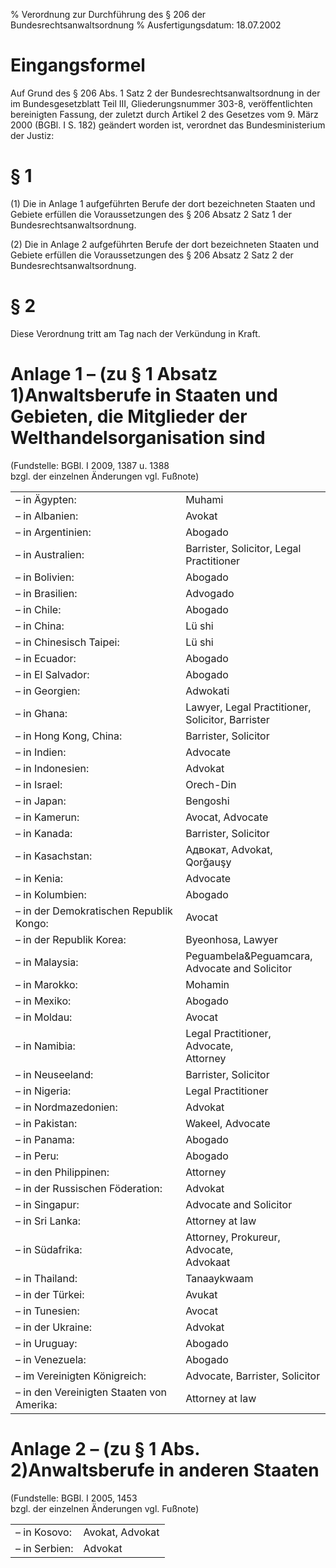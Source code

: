 % Verordnung zur Durchführung des § 206 der Bundesrechtsanwaltsordnung
% Ausfertigungsdatum: 18.07.2002
 
# Eingangsformel

Auf Grund des § 206 Abs. 1 Satz 2 der Bundesrechtsanwaltsordnung in der im Bundesgesetzblatt Teil III, Gliederungsnummer 303-8, veröffentlichten bereinigten Fassung, der zuletzt durch Artikel 2 des Gesetzes vom 9. März 2000 (BGBl. I S. 182) geändert worden ist, verordnet das Bundesministerium der Justiz:

# § 1

(1) Die in Anlage 1 aufgeführten Berufe der dort bezeichneten Staaten und Gebiete erfüllen die Voraussetzungen des § 206 Absatz 2 Satz 1 der Bundesrechtsanwaltsordnung.

(2) Die in Anlage 2 aufgeführten Berufe der dort bezeichneten Staaten und Gebiete erfüllen die Voraussetzungen des § 206 Absatz 2 Satz 2 der Bundesrechtsanwaltsordnung.

# § 2

Diese Verordnung tritt am Tag nach der Verkündung in Kraft.

# Anlage 1 – (zu § 1 Absatz 1)Anwaltsberufe in Staaten und Gebieten, die Mitglieder der Welthandelsorganisation sind

(Fundstelle: BGBl. I 2009, 1387 u. 1388  
bzgl. der einzelnen Änderungen vgl. Fußnote)

  
  

<table style="border: none;">
<colgroup>
<col style="width: 54%" />
<col style="width: 46%" />
</colgroup>
<tbody data-valign="top">
<tr class="odd">
<td style="text-align: left;" data-valign="top" data-charoff="50">– in Ägypten:</td>
<td style="text-align: left;" data-valign="top" data-charoff="50">Muhami</td>
</tr>
<tr class="even">
<td style="text-align: left;" data-valign="top" data-charoff="50">– in Albanien:</td>
<td style="text-align: left;" data-valign="top" data-charoff="50">Avokat</td>
</tr>
<tr class="odd">
<td style="text-align: left;" data-valign="top" data-charoff="50">– in Argentinien:</td>
<td style="text-align: left;" data-valign="top" data-charoff="50">Abogado</td>
</tr>
<tr class="even">
<td style="text-align: left;" data-valign="top" data-charoff="50">– in Australien:</td>
<td style="text-align: left;" data-valign="top" data-charoff="50">Barrister, Solicitor, Legal Practitioner</td>
</tr>
<tr class="odd">
<td style="text-align: left;" data-valign="top" data-charoff="50">– in Bolivien:</td>
<td style="text-align: left;" data-valign="top" data-charoff="50">Abogado</td>
</tr>
<tr class="even">
<td style="text-align: left;" data-valign="top" data-charoff="50">– in Brasilien:</td>
<td style="text-align: left;" data-valign="top" data-charoff="50">Advogado</td>
</tr>
<tr class="odd">
<td style="text-align: left;" data-valign="top" data-charoff="50">– in Chile:</td>
<td style="text-align: left;" data-valign="top" data-charoff="50">Abogado</td>
</tr>
<tr class="even">
<td style="text-align: left;" data-valign="top" data-charoff="50">– in China:</td>
<td style="text-align: left;" data-valign="top" data-charoff="50">Lü shi</td>
</tr>
<tr class="odd">
<td style="text-align: left;" data-valign="top" data-charoff="50">– in Chinesisch Taipei:</td>
<td style="text-align: left;" data-valign="top" data-charoff="50">Lü shi</td>
</tr>
<tr class="even">
<td style="text-align: left;" data-valign="top" data-charoff="50">– in Ecuador:</td>
<td style="text-align: left;" data-valign="top" data-charoff="50">Abogado</td>
</tr>
<tr class="odd">
<td style="text-align: left;" data-valign="top" data-charoff="50">– in El Salvador:</td>
<td style="text-align: left;" data-valign="top" data-charoff="50">Abogado</td>
</tr>
<tr class="even">
<td style="text-align: left;" data-valign="top" data-charoff="50">– in Georgien:</td>
<td style="text-align: left;" data-valign="top" data-charoff="50">Adwokati</td>
</tr>
<tr class="odd">
<td style="text-align: left;" data-valign="top" data-charoff="50">– in Ghana:</td>
<td style="text-align: left;" data-valign="top" data-charoff="50">Lawyer, Legal Practitioner, Solicitor, Barrister</td>
</tr>
<tr class="even">
<td style="text-align: left;" data-valign="top" data-charoff="50">– in Hong Kong, China:</td>
<td style="text-align: left;" data-valign="top" data-charoff="50">Barrister, Solicitor</td>
</tr>
<tr class="odd">
<td style="text-align: left;" data-valign="top" data-charoff="50">– in Indien:</td>
<td style="text-align: left;" data-valign="top" data-charoff="50">Advocate</td>
</tr>
<tr class="even">
<td style="text-align: left;" data-valign="top" data-charoff="50">– in Indonesien:</td>
<td style="text-align: left;" data-valign="top" data-charoff="50">Advokat</td>
</tr>
<tr class="odd">
<td style="text-align: left;" data-valign="top" data-charoff="50">– in Israel:</td>
<td style="text-align: left;" data-valign="top" data-charoff="50">Orech-Din</td>
</tr>
<tr class="even">
<td style="text-align: left;" data-valign="top" data-charoff="50">– in Japan:</td>
<td style="text-align: left;" data-valign="top" data-charoff="50">Bengoshi</td>
</tr>
<tr class="odd">
<td style="text-align: left;" data-valign="top" data-charoff="50">– in Kamerun:</td>
<td style="text-align: left;" data-valign="top" data-charoff="50">Avocat, Advocate</td>
</tr>
<tr class="even">
<td style="text-align: left;" data-valign="top" data-charoff="50">– in Kanada:</td>
<td style="text-align: left;" data-valign="top" data-charoff="50">Barrister, Solicitor</td>
</tr>
<tr class="odd">
<td style="text-align: left;" data-valign="top" data-charoff="50">– in Kasachstan:</td>
<td style="text-align: left;" data-valign="top" data-charoff="50">Aдвокат, Advokat, Qorğauşy</td>
</tr>
<tr class="even">
<td style="text-align: left;" data-valign="top" data-charoff="50">– in Kenia:</td>
<td style="text-align: left;" data-valign="top" data-charoff="50">Advocate</td>
</tr>
<tr class="odd">
<td style="text-align: left;" data-valign="top" data-charoff="50">– in Kolumbien:</td>
<td style="text-align: left;" data-valign="top" data-charoff="50">Abogado</td>
</tr>
<tr class="even">
<td style="text-align: left;" data-valign="top" data-charoff="50">– in der Demokratischen Republik Kongo:</td>
<td style="text-align: left;" data-valign="top" data-charoff="50">Avocat</td>
</tr>
<tr class="odd">
<td style="text-align: left;" data-valign="top" data-charoff="50">– in der Republik Korea:</td>
<td style="text-align: left;" data-valign="top" data-charoff="50">Byeonhosa, Lawyer</td>
</tr>
<tr class="even">
<td style="text-align: left;" data-valign="top" data-charoff="50">– in Malaysia:</td>
<td style="text-align: left;" data-valign="top" data-charoff="50">Peguambela&amp;Peguamcara,<br />
Advocate and Solicitor</td>
</tr>
<tr class="odd">
<td style="text-align: left;" data-valign="top" data-charoff="50">– in Marokko:</td>
<td style="text-align: left;" data-valign="top" data-charoff="50">Mohamin</td>
</tr>
<tr class="even">
<td style="text-align: left;" data-valign="top" data-charoff="50">– in Mexiko:</td>
<td style="text-align: left;" data-valign="top" data-charoff="50">Abogado</td>
</tr>
<tr class="odd">
<td style="text-align: left;" data-valign="top" data-charoff="50">– in Moldau:</td>
<td style="text-align: left;" data-valign="top" data-charoff="50">Avocat</td>
</tr>
<tr class="even">
<td style="text-align: left;" data-valign="top" data-charoff="50">– in Namibia:</td>
<td style="text-align: left;" data-valign="top" data-charoff="50">Legal Practitioner, Advocate,<br />
Attorney</td>
</tr>
<tr class="odd">
<td style="text-align: left;" data-valign="top" data-charoff="50">– in Neuseeland:</td>
<td style="text-align: left;" data-valign="top" data-charoff="50">Barrister, Solicitor</td>
</tr>
<tr class="even">
<td style="text-align: left;" data-valign="top" data-charoff="50">– in Nigeria:</td>
<td style="text-align: left;" data-valign="top" data-charoff="50">Legal Practitioner</td>
</tr>
<tr class="odd">
<td style="text-align: left;" data-valign="top" data-charoff="50">– in Nordmazedonien:</td>
<td style="text-align: left;" data-valign="top" data-charoff="50">Advokat</td>
</tr>
<tr class="even">
<td style="text-align: left;" data-valign="top" data-charoff="50">– in Pakistan:</td>
<td style="text-align: left;" data-valign="top" data-charoff="50">Wakeel, Advocate</td>
</tr>
<tr class="odd">
<td style="text-align: left;" data-valign="top" data-charoff="50">– in Panama:</td>
<td style="text-align: left;" data-valign="top" data-charoff="50">Abogado</td>
</tr>
<tr class="even">
<td style="text-align: left;" data-valign="top" data-charoff="50">– in Peru:</td>
<td style="text-align: left;" data-valign="top" data-charoff="50">Abogado</td>
</tr>
<tr class="odd">
<td style="text-align: left;" data-valign="top" data-charoff="50">– in den Philippinen:</td>
<td style="text-align: left;" data-valign="top" data-charoff="50">Attorney</td>
</tr>
<tr class="even">
<td style="text-align: left;" data-valign="top" data-charoff="50">– in der Russischen Föderation:</td>
<td style="text-align: left;" data-valign="top" data-charoff="50">Advokat</td>
</tr>
<tr class="odd">
<td style="text-align: left;" data-valign="top" data-charoff="50">– in Singapur:</td>
<td style="text-align: left;" data-valign="top" data-charoff="50">Advocate and Solicitor</td>
</tr>
<tr class="even">
<td style="text-align: left;" data-valign="top" data-charoff="50">– in Sri Lanka:</td>
<td style="text-align: left;" data-valign="top" data-charoff="50">Attorney at law</td>
</tr>
<tr class="odd">
<td style="text-align: left;" data-valign="top" data-charoff="50">– in Südafrika:</td>
<td style="text-align: left;" data-valign="top" data-charoff="50">Attorney, Prokureur, Advocate,<br />
Advokaat</td>
</tr>
<tr class="even">
<td style="text-align: left;" data-valign="top" data-charoff="50">– in Thailand:</td>
<td style="text-align: left;" data-valign="top" data-charoff="50">Tanaaykwaam</td>
</tr>
<tr class="odd">
<td style="text-align: left;" data-valign="top" data-charoff="50">– in der Türkei:</td>
<td style="text-align: left;" data-valign="top" data-charoff="50">Avukat</td>
</tr>
<tr class="even">
<td style="text-align: left;" data-valign="top" data-charoff="50">– in Tunesien:</td>
<td style="text-align: left;" data-valign="top" data-charoff="50">Avocat</td>
</tr>
<tr class="odd">
<td style="text-align: left;" data-valign="top" data-charoff="50">– in der Ukraine:</td>
<td style="text-align: left;" data-valign="top" data-charoff="50">Advokat</td>
</tr>
<tr class="even">
<td style="text-align: left;" data-valign="top" data-charoff="50">– in Uruguay:</td>
<td style="text-align: left;" data-valign="top" data-charoff="50">Abogado</td>
</tr>
<tr class="odd">
<td style="text-align: left;" data-valign="top" data-charoff="50">– in Venezuela:</td>
<td style="text-align: left;" data-valign="top" data-charoff="50">Abogado</td>
</tr>
<tr class="even">
<td style="text-align: left;" data-valign="top" data-charoff="50">– im Vereinigten Königreich:</td>
<td style="text-align: left;" data-valign="top" data-charoff="50">Advocate, Barrister, Solicitor</td>
</tr>
<tr class="odd">
<td style="text-align: left;" data-valign="top" data-charoff="50">– in den Vereinigten Staaten von Amerika:</td>
<td style="text-align: left;" data-valign="top" data-charoff="50">Attorney at law</td>
</tr>
</tbody>
</table>

# Anlage 2 – (zu § 1 Abs. 2)Anwaltsberufe in anderen Staaten

(Fundstelle: BGBl. I 2005, 1453  
bzgl. der einzelnen Änderungen vgl. Fußnote)

  
  

|               |                 |
|:--------------|:----------------|
| – in Kosovo:  | Avokat, Advokat |
| – in Serbien: | Advokat         |
